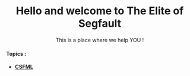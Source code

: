 <h1 align="center">Hello and welcome to The Elite of Segfault</h1>
<p align="center">This is a place where we help YOU !</p> 


#### Topics :

- <a style="font-weight:bold" href="pages/csfml">CSFML</a>